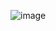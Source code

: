 
![image](https://user-images.githubusercontent.com/59998213/139589395-bd3bef0f-6ea4-4958-92b6-89616cc1ed3b.png)
